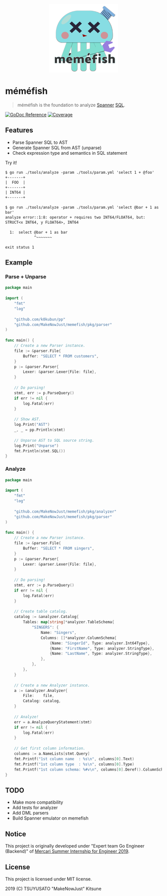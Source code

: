 <p align="center">
	<img src="docs/memefish.png" width="220px">
</p>

# méméfish

> méméfish is the foundation to analyze [Spanner][] [SQL][Spanner SQL].

[Spanner]: https://cloud.google.com/spanner/
[Spanner SQL]: https://cloud.google.com/spanner/docs/query-syntax

[![GoDoc Reference][godoc-badge]](https://godoc.org/github.com/MakeNowJust/memefish/pkg)
[![Coverage][codecov-badge]](https://codecov.io/gh/MakeNowJust/memefish/branch/master)

## Features

- Parse Spanner SQL to AST
- Generate Spanner SQL from AST (unparse)
- Check expression type and semantics in SQL statement

Try it!

```console
$ go run ./tools/analyze -param ./tools/param.yml 'select 1 + @foo'
+-------+
|  FOO  |
+-------+
| INT64 |
+-------+

$ go run ./tools/analyze -param ./tools/param.yml 'select @bar + 1 as bar'
analyze error::1:8: operator + requires two INT64/FLOAT64, but: STRUCT<x INT64, y FLOAT64>, INT64

  1:  select @bar + 1 as bar
             ^~~~~~~~

exit status 1
```

## Example

### Parse + Unparse

```go
package main

import (
	"fmt"
	"log"

	"github.com/k0kubun/pp"
	"github.com/MakeNowJust/memefish/pkg/parser"
)

func main() {
	// Create a new Parser instance.
	file := &parser.File{
		Buffer: "SELECT * FROM customers",
	}
	p := &parser.Parser{
		Lexer: &parser.Lexer{File: file},
	}

	// Do parsing!
	stmt, err := p.ParseQuery()
	if err != nil {
		log.Fatal(err)
	}

	// Show AST.
	log.Print("AST")
	_, _ = pp.Println(stmt)

	// Unparse AST to SQL source string.
	log.Print("Unparse")
	fmt.Println(stmt.SQL())
}
```

### Analyze

```go
package main

import (
	"fmt"
	"log"

	"github.com/MakeNowJust/memefish/pkg/analyzer"
	"github.com/MakeNowJust/memefish/pkg/parser"
)

func main() {
	// Create a new Parser instance.
	file := &parser.File{
		Buffer: "SELECT * FROM singers",
	}
	p := &parser.Parser{
		Lexer: &parser.Lexer{File: file},
	}

	// Do parsing!
	stmt, err := p.ParseQuery()
	if err != nil {
		log.Fatal(err)
	}

	// Create table catalog.
	catalog := &analyzer.Catalog{
		Tables: map[string]*analyzer.TableSchema{
			"SINGERS": {
				Name: "Singers",
				Columns: []*analyzer.ColumnSchema{
					{Name: "SingerId", Type: analyzer.Int64Type},
					{Name: "FirstName", Type: analyzer.StringType},
					{Name: "LastName", Type: analyzer.StringType},
				},
			},
		},
	}

	// Create a new Analyzer instance.
	a := &analyzer.Analyzer{
		File:    file,
		Catalog: catalog,
	}

	// Analyze!
	err = a.AnalyzeQueryStatement(stmt)
	if err != nil {
		log.Fatal(err)
	}

	// Get first column information.
	columns := a.NameLists[stmt.Query]
	fmt.Printf("1st column name  : %s\n", columns[0].Text)
	fmt.Printf("1st column type  : %s\n", columns[0].Type)
	fmt.Printf("1st column schema: %#v\n", columns[0].Deref().ColumnSchema) // == catalog.Tables["SINGERS"].Columns[0]
}
```

## TODO

- Make more compatibility
- Add tests for analyzer
- Add DML parsers
- Build Spanner emulator on memefish

## Notice

This project is originally developed under "Expert team Go Engineer (Backend)" of [Mercari Summer Internship for Engineer 2019](https://mercan.mercari.com/articles/13497/).

## License

This project is licensed under MIT license.

2019 (C) TSUYUSATO "MakeNowJust" Kitsune

[godoc-badge]: https://img.shields.io/badge/godoc-reference-black.svg?style=for-the-badge&colorA=%235272B4&logo=go&logoColor=white
[codecov-badge]: https://img.shields.io/codecov/c/github/MakeNowJust/memefish/master.svg?style=for-the-badge&colorA=FF005E&logo=codecov&logoColor=white
